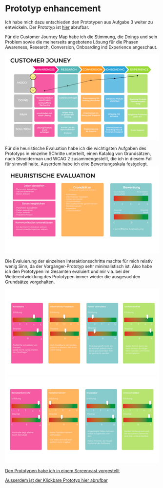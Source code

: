 # Prototyp enhancement

Ich habe mich dazu entschieden den Prototypen aus Aufgabe 3 weiter zu entwickeln. Der Prototyp ist [hier](http://ifdtask3.fabianflaig.de/) abrufbar.


Für die Customer Journey Map habe ich die Stimmung, die Doings und sein Problem sowie die meinerseits angebotene Lösung für die Phasen Awareness, Research, Conversion, Onboarding ind Experience angeschaut.

![alt text](customerjourneymap.png "Customer Journey")


Für die heuristische Evaluation habe ich die wichtigsten Aufgaben des Prototyps in einzelne SChritte unterteilt, einen Katalog von Grundsätzen, nach Shneiderman und WCAG 2 zusammengestellt, die ich in diesem Fall für sinnvoll halte. Auserdem habe ich eine Bewertungsskala festgelegt.
![alt text](evaluation1.png "evaluation")

Die Evaluierung der einzelnen Interaktionsschritte machte für mich relativ wenig Sinn, da der Vorgänger-Prototyp sehr minimalistisch ist. Also habe ich den Prototypen im Gesamten evaluiert und mir v.a. bei der Weiterentwicklung des Prototypen immer wieder die ausgesuchten Grundsätze vorgehalten.

![alt text](evaluation2.png "evaluation")
![alt text](evaluation3.png "evaluation")

[Den Prototypen habe ich in einem Screencast vorgestellt](https://youtu.be/3rFt_SkKNBY) 

[Ausserdem ist der Klickbare Prototyp hier abrufbar](https://xd.adobe.com/view/72b219b1-9876-4229-bfd0-494fd787504e-27e1/) 
